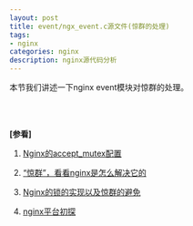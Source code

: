 ```yaml
---
layout: post
title: event/ngx_event.c源文件(惊群的处理)
tags:
- nginx
categories: nginx
description: nginx源代码分析
---
```



本节我们讲述一下nginx event模块对惊群的处理。


<!-- more -->



<br />
<br />

**[参看]**


1. [Nginx的accept_mutex配置](https://blog.csdn.net/adams_wu/article/details/51669203)

2. [“惊群”，看看nginx是怎么解决它的](https://blog.csdn.net/russell_tao/article/details/7204260)

3. [Nginx的锁的实现以及惊群的避免](http://www.cnblogs.com/549294286/p/6058811.html)

4. [nginx平台初探](http://tengine.taobao.org/book/chapter_2.html)


<br />
<br />
<br />

